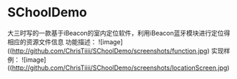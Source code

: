 # SChoolDemo
大三时写的一款基于iBeacon的室内定位软件，利用iBeacon蓝牙模块进行定位得相应的资源文件信息
功能描述：
![image]((http://github.com/ChrisTiiii/SChoolDemo/screenshots/function.jpg)
实现样例：
![image]((http://github.com/ChrisTiiii/SChoolDemo/screenshots/locationScreen.jpg)
